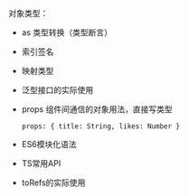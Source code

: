 对象类型：

- as 类型转换（类型断言）

- 索引签名

- 映射类型

- 泛型接口的实际使用

- props 组件间通信的对象用法，直接写类型

  ```vue
  props: { title: String, likes: Number }
  ```

- ES6模块化语法

- TS常用API
- toRefs的实际使用